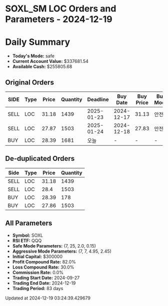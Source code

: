 # SOXL_SM LOC Orders and Parameters - 2024-12-19

# Daily Summary

- **Today's Mode:** safe
- **Current Account Value:** $337681.54
- **Available Cash:** $255805.68

## Original Orders

| SIDE | Type | Price | Quantity | Deadline | Buy Date | Buy Price | Buy Mode |
|------|------|-------|----------|----------|----------|-----------|----------|
| SELL | LOC | 31.18 | 1439 | 2025-01-23 | 2024-12-17 | 31.13 | 안전 |
| SELL | LOC | 27.87 | 1503 | 2025-01-24 | 2024-12-18 | 27.83 | 안전 |
| BUY | LOC | 28.39 | 1681 | 오늘 | - | - | - |

## De-duplicated Orders

| Side | Type | Price | Quantity |
|------|------|-------|----------|
| SELL | LOC | 31.18 | 1439 |
| SELL | LOC | 28.4 | 1503 |
| BUY | LOC | 28.39 | 178 |
| BUY | LOC | 27.86 | 1503 |

## All Parameters

- **Symbol:** SOXL
- **RSI ETF:** QQQ
- **Safe Mode Parameters:** (7, 25, 2.0, 0.15)
- **Aggressive Mode Parameters:** (7, 7, 4.95, 2.45)
- **Initial Capital:** $300000
- **Profit Compound Rate:** 82.0%
- **Loss Compound Rate:** 30.0%
- **Commission Rate:** 0.0%
- **Trading Start Date:** 2024-09-27
- **Trading End Date:** 2024-12-19
- **Trading Period:** 83 days

Updated at 2024-12-19 03:24:39.429679

